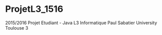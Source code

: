 # ProjetL3_1516
2015/2016
Projet Etudiant - Java
L3 Informatique Paul Sabatier University Toulouse 3
